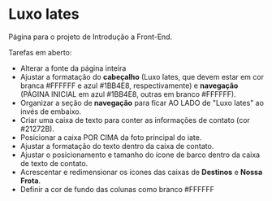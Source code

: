# Luxo Iates
Página para o projeto de Introdução a Front-End.

Tarefas em aberto:
* Alterar a fonte da página inteira
* Ajustar a formatação do **cabeçalho** (Luxo Iates, que devem estar em cor branca #FFFFFF e azul #1BB4E8, respectivamente) e **navegação** (PÁGINA INICIAL em azul #1BB4E8, outras em branco #FFFFFF).
* Organizar a seção de **navegação** para ficar AO LADO de "Luxo Iates" ao invés de embaixo.
* Criar uma caixa de texto para conter as informações de contato (cor #21272B).
* Posicionar a caixa POR CIMA da foto principal do iate.
* Ajustar a formatação do texto dentro da caixa de contato.
* Ajustar o posicionamento e tamanho do ícone de barco dentro da caixa de texto de contato.
* Acrescentar e redimensionar os ícones das caixas de **Destinos** e **Nossa Frota**.
* Definir a cor de fundo das colunas como branco #FFFFFF
